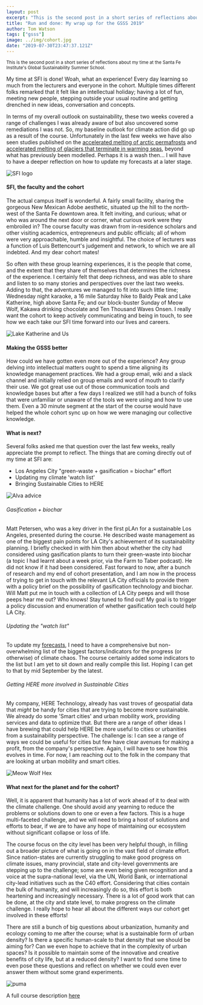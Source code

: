 ```yaml
---
layout: post
excerpt: "This is the second post in a short series of reflections about my time at the Santa Fe Institute's Global Sustainability Summer School."
title: "Run and done: My wrap up for the GSSS 2019"
author: Tom Watson
tags: ["gsss"]
image: ../img/cohort.jpg
date: "2019-07-30T23:47:37.121Z"
---
```


<sub>This is the second post in a short series of reflections about my time at the Santa Fe Institute's Global Sustainability Summer School.</sub>

My time at SFI is done! Woah, what an experience! Every day learning so much from the lecturers and everyone in the cohort. Multiple times different folks remarked that it felt like an intellectual holiday; having a lot of fun, meeting new people, stepping outside your usual routine and getting drenched in new ideas, conversation and concepts.

In terms of my overall outlook on sustainability, these two weeks covered a range of challenges I was already aware of but also uncovered some remediations I was not. So, my baseline outlook for climate action did go up as a result of the course. Unfortunately in the last few weeks we have also seen studies published on the [accelerated melting of arctic permafrosts](https://agupubs.onlinelibrary.wiley.com/doi/pdf/10.1029/2019GL082187) and [accelerated melting of glaciers that terminate in warming seas](https://science.sciencemag.org/content/365/6451/369), beyond what has previously been modelled. Perhaps it is a wash then... I will have to have a deeper reflection on how to update my forecasts at a later stage.

![SFI logo](../img/SFI_logo.png)

#### SFI, the faculty and the cohort

The actual campus itself is wonderful. A fairly small facility, sharing the gorgeous New Mexican Adobe aesthetic, situated up the hill to the north-west of the Santa Fe downtown area. It felt inviting, and curious; what or who was around the next door or corner, what curious work were they embroiled in? The course faculty was drawn from in-residence scholars and other visiting academics, entrepreneurs and public officials; all of whom were very approachable, humble and insightful. The choice of lecturers was a function of Luis Bettencourt's judgement and network, to which we are all indebted. And my dear cohort mates!

So often with these group learning experiences, it is the people that come, and the extent that they share of themselves that determines the richness of the experience. I certainly felt that deep richness, and was able to share and listen to so many stories and perspectives over the last two weeks. Adding to that, the adventures we managed to fit into such little time; Wednesday night karaoke, a 16 mile Saturday hike to Baldy Peak and Lake Katherine, high above Santa Fe; and our block-buster Sunday of Meow Wolf, Kakawa drinking chocolate and Ten Thousand Waves Onsen. I really want the cohort to keep actively communicating and being in touch, to see how we each take our SFI time forward into our lives and careers. 

![Lake Katherine and Us](../img/katherine.jpg)

#### Making the GSSS better

How could we have gotten even more out of the experience? Any group delving into intellectual matters ought to spend a time aligning its knowledge management practices. We had a group email, wiki and a slack channel and initially relied on group emails and word of mouth to clarify their use. We got great use out of those communication tools and knowledge bases but after a few days I realized we still had a bunch of folks that were unfamiliar or unaware of the tools we were using and how to use them. Even a 30 minute segment at the start of the course would have helped the whole cohort sync up on how we were managing our collective knowledge.

#### What is next?

Several folks asked me that question over the last few weeks, really appreciate the prompt to reflect. The things that are coming directly out of my time at SFI are:

- Los Angeles City "green-waste + gasification = biochar" effort
- Updating my climate 'watch list'
- Bringing Sustainable Cities to HERE

![Alva advice](../img/alva.jpg)

###### Gasification + biochar

Matt Petersen, who was a key driver in the first pLAn for a sustainable Los Angeles, presented during the course. He described waste management as one of the biggest pain points for LA City's achievement of its sustainability planning. I briefly checked in with him then about whether the city had considered using gasification plants to turn their green-waste into biochar (a topic I had learnt about a week prior, via the Farm to Taber podcast). He did not know if it had been considered. Fast forward to now, after a bunch of research and my end of cohort presentation, and I am now in the process of trying to get in touch with the relevant LA City officials to provide them with a policy brief on the possibility of gasification technology and biochar. Will Matt put me in touch with a collection of LA City peeps and will those peeps hear me out? Who knows! Stay tuned to find out! My goal is to trigger a policy discussion and enumeration of whether gasification tech could help LA City.

###### Updating the "watch list"

To update my [forecasts](https://twicefire.com/littleciv/littleciv/), I need to have a comprehensive but non-overwhelming list of the biggest factors/indicators for the progress (or otherwise) of climate chaos. The course certainly added some indicators to the list but I am yet to sit down and really compile this list. Hoping I can get to that by mid September by the latest.

###### Getting HERE more involved in Sustainable Cities

My company, HERE Technology, already has vast troves of geospatial data that *might* be handy for cities that are trying to become more sustainable. We already do some 'Smart cities' and urban mobility work, providing services and data to optimize that. But there are a range of other ideas I have brewing that could help HERE be more useful to cities or urbanities from a sustainability perspective. The challenge is: I can see a range of ways we could be useful for cities but few have clear avenues for making a profit, from the company's perspective. Again, I will have to see how this evolves in time. For now, I am reaching out to the folk in the company that are looking at urban mobility and smart cities.

![Meow Wolf Hex](../img/hex.jpg)

#### What next for the planet and for the cohort?

Well, it is apparent that humanity has a lot of work ahead of it to deal with the climate challenge. One should avoid any yearning to reduce the problems or solutions down to one or even a few factors. This is a huge multi-faceted challenge, and we will need to bring a host of solutions and efforts to bear, if we are to have any hope of maintaining our ecosystem without significant collapse or loss of life.
 
The course focus on the city level has been very helpful though, in filling out a broader picture of what is going on in the vast field of climate effort. Since nation-states are currently struggling to make good progress on climate issues, many provincial, state and city-level governments are stepping up to the challenge; some are even being given recognition and a voice at the supra-national level, via the UN, World Bank, or international city-lead initiatives such as the C40 effort. Considering that cities contain the bulk of humanity, and will increasingly do so, this effort is both heartening and increasingly necessary. There is a lot of good work that can be done, at the city and state level, to make progress on the climate challenge. I really hope to hear all about the different ways our cohort get involved in these efforts!

There are still a bunch of big questions about urbanization, humanity and ecology coming to me after the course; what is a sustainable form of urban density? Is there a specific human-scale to that density that we should be aiming for? Can we even hope to achieve that in the complexity of urban spaces? Is it possible to maintain some of the innovative and creative benefits of city life, but at a reduced density? I want to find some time to even pose these questions and reflect on whether we could even ever answer them without some grand experiments. 

![puma](../img/puma.jpg)

A full course description [here](https://www.santafe.edu/engage/learn/schools/global-sustainability-summer-school)
